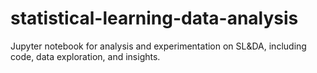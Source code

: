 # statistical-learning-data-analysis
Jupyter notebook for analysis and experimentation on SL&amp;DA, including code, data exploration, and insights.
